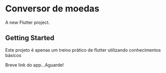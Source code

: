 # Conversor de moedas

A new Flutter project.

## Getting Started

Este projeto é apenas um treino prático
de flutter utilizando conhecimentos básicos

Breve link do app...Aguarde!
